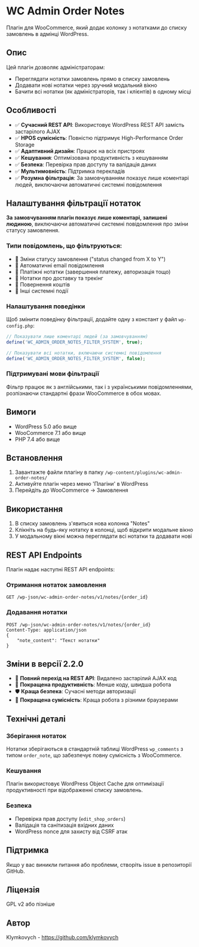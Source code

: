# WC Admin Order Notes

Плагін для WooCommerce, який додає колонку з нотатками до списку замовлень в адмінці WordPress.

## Опис

Цей плагін дозволяє адміністраторам:
- Переглядати нотатки замовлень прямо в списку замовлень
- Додавати нові нотатки через зручний модальний вікно
- Бачити всі нотатки (як адміністраторів, так і клієнтів) в одному місці

## Особливості

- ✅ **Сучасний REST API**: Використовує WordPress REST API замість застарілого AJAX
- ✅ **HPOS сумісність**: Повністю підтримує High-Performance Order Storage
- ✅ **Адаптивний дизайн**: Працює на всіх пристроях
- ✅ **Кешування**: Оптимізована продуктивність з кешуванням
- ✅ **Безпека**: Перевірка прав доступу та валідація даних
- ✅ **Мультимовність**: Підтримка перекладів
- ✅ **Розумна фільтрація**: За замовчуванням показує лише коментарі людей, виключаючи автоматичні системні повідомлення

## Налаштування фільтрації нотаток

**За замовчуванням плагін показує лише коментарі, залишені людиною**, виключаючи автоматичні системні повідомлення про зміни статусу замовлення.

### Типи повідомлень, що фільтруються:
- 🚫 Зміни статусу замовлення ("status changed from X to Y")
- 🚫 Автоматичні email повідомлення
- 🚫 Платіжні нотатки (завершення платежу, авторизація тощо)
- 🚫 Нотатки про доставку та трекінг
- 🚫 Повернення коштів
- 🚫 Інші системні події

### Налаштування поведінки

Щоб змінити поведінку фільтрації, додайте одну з констант у файл `wp-config.php`:

```php
// Показувати лише коментарі людей (за замовчуванням)
define('WC_ADMIN_ORDER_NOTES_FILTER_SYSTEM', true);

// Показувати всі нотатки, включаючи системні повідомлення
define('WC_ADMIN_ORDER_NOTES_FILTER_SYSTEM', false);
```

### Підтримувані мови фільтрації

Фільтр працює як з англійськими, так і з українськими повідомленнями, розпізнаючи стандартні фрази WooCommerce в обох мовах.

## Вимоги

- WordPress 5.0 або вище
- WooCommerce 7.1 або вище
- PHP 7.4 або вище

## Встановлення

1. Завантажте файли плагіну в папку `/wp-content/plugins/wc-admin-order-notes/`
2. Активуйте плагін через меню 'Плагіни' в WordPress
3. Перейдіть до WooCommerce → Замовлення

## Використання

1. В списку замовлень з'явиться нова колонка "Notes"
2. Клікніть на будь-яку нотатку в колонці, щоб відкрити модальне вікно
3. У модальному вікні можна переглядати всі нотатки та додавати нові

## REST API Endpoints

Плагін надає наступні REST API endpoints:

### Отримання нотаток замовлення
```
GET /wp-json/wc-admin-order-notes/v1/notes/{order_id}
```

### Додавання нотатки
```
POST /wp-json/wc-admin-order-notes/v1/notes/{order_id}
Content-Type: application/json
{
    "note_content": "Текст нотатки"
}
```

## Зміни в версії 2.2.0

- 🔄 **Повний перехід на REST API**: Видалено застарілий AJAX код
- 🚀 **Покращена продуктивність**: Менше коду, швидша робота
- 🛡️ **Краща безпека**: Сучасні методи авторизації
- 📱 **Покращена сумісність**: Краща робота з різними браузерами

## Технічні деталі

### Зберігання нотаток
Нотатки зберігаються в стандартній таблиці WordPress `wp_comments` з типом `order_note`, що забезпечує повну сумісність з WooCommerce.

### Кешування
Плагін використовує WordPress Object Cache для оптимізації продуктивності при відображенні списку замовлень.

### Безпека
- Перевірка прав доступу (`edit_shop_orders`)
- Валідація та санітизація вхідних даних
- WordPress nonce для захисту від CSRF атак

## Підтримка

Якщо у вас виникли питання або проблеми, створіть issue в репозиторії GitHub.

## Ліцензія

GPL v2 або пізніше

## Автор

Klymkovych - https://github.com/klymkovych 